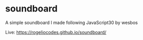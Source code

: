 # soundboard

A simple soundboard I made following JavaScript30 by wesbos

Live: https://rogeliocodes.github.io/soundboard/
